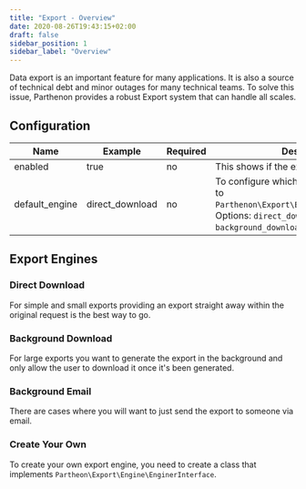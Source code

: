 ```yaml
---
title: "Export - Overview"
date: 2020-08-26T19:43:15+02:00
draft: false
sidebar_position: 1
sidebar_label: "Overview"
---
```

Data export is an important feature for many applications. It is also a source of technical debt and minor outages for many technical teams. To solve this issue, Parthenon provides a robust Export system that can handle all scales.

## Configuration

| Name | Example | Required | Description |
| --- | --- | --- | --- |
| enabled | true | no | This shows if the export module is enabled |
| default_engine | direct_download | no | To configure which export engine is linked to `Parthenon\Export\Engine\EngineInterface`. Options: `direct_download`, `background_download`, `background_email` |


## Export Engines

### Direct Download

For simple and small exports providing an export straight away within the original request is the best way to go.

### Background Download

For large exports you want to generate the export in the background and only allow the user to download it once it's been generated.

### Background Email

There are cases where you will want to just send the export to someone via email.

### Create Your Own

To create your own export engine, you need to create a class that implements `Partheon\Export\Engine\EnginerInterface`.
